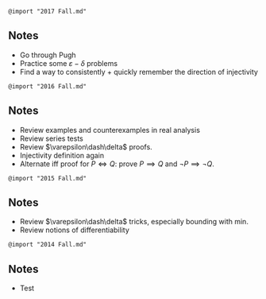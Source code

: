 

`@import "2017 Fall.md"`
## Notes
- Go through Pugh
- Practice some $\varepsilon-\delta$ problems
- Find a way to consistently + quickly remember the direction of injectivity

`@import "2016 Fall.md"`
## Notes
- Review examples and counterexamples in real analysis
- Review series tests
- Review $\varepsilon\dash\delta$ proofs.
- Injectivity definition again
- Alternate iff proof for $P\iff Q$: prove $P \implies Q$ and $\neg P \implies \neg Q$.

`@import "2015 Fall.md"`
## Notes
- Review $\varepsilon\dash\delta$ tricks, especially bounding with min.
- Review notions of differentiability

`@import "2014 Fall.md"`
## Notes
- Test

